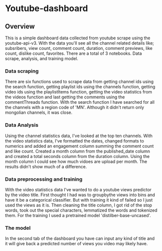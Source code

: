 # Youtube-dashboard

## Overview
  This is a simple dashboard data collected from youtube scrape using the youtube-api-v3. With the data you'll see all the channel related details like; subsribers, view count, comment count, duration, comment previews, like count, dislike count, favorites. There are a total of 3 notebooks. Data scrape, analysis, and training model.
  
### Data scraping
  There are six functions used to scrape data from getting channel ids using the search function, getting playlist ids using the channels function, getting video ids using the playlistItems function, getting the video statistics from the videos function and last getting the comments using the commentThreads function. With the search function I have searched for all the channels with a region code of 'MN'. Although it didn't return only mongolian channels, it was close.
  
### Data Analysis
  Using the channel statistics data, I've looked at the top ten channels.
  With the video statistics data, I've formatted the dates, changed formats to numerics and added an engagement column summing the comment count and like count. Created a month column from the published_date column and created a total seconds column from the duration column. Using the month column I could see how much vidoes are upload per month. The results didn't show much of a difference. 

### Data preprocessing and training
  With the video statistics data I've wanted to do a youtube views predictor by the video title. First thought I had was to groupbythe views into bins and have it be a categorical classifier. But with training it kind of failed so I just used the views as it is. Then cleaning the title column, I got rid of the stop words, took out the special characters, lemmatized the words and tokenized them. 
  For the training I used a pretrained model 'distilber-base-uncased'.

### The model
  In the second tab of the dashboard you have can input any kind of title and it will give back a predicted number of views you video may likely have.
